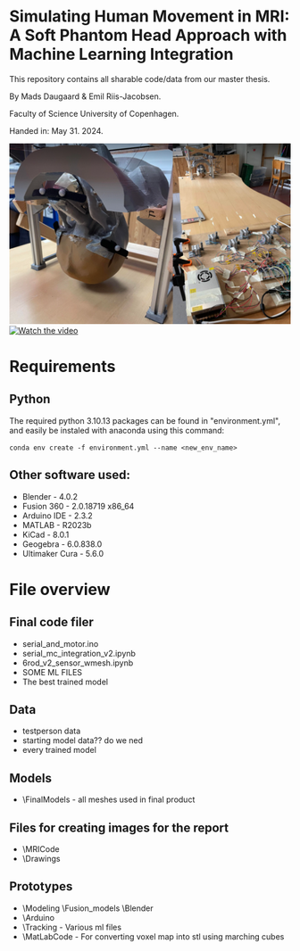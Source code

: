 # Simulating Human Movement in MRI: A Soft Phantom Head Approach with Machine Learning Integration
This repository contains all sharable code/data from our master thesis.

By Mads Daugaard \& Emil Riis-Jacobsen.

Faculty of Science University of Copenhagen.

Handed in: May 31. 2024.

![Robot example](GithubImgs/robotshowcase.png)
[![Watch the video](https://img.youtube.com/vi/Sc_tomtOb3E/0.jpg)](https://www.youtube.com/watch?v=Sc_tomtOb3E&ab_channel=MadsDaugaard)

# Requirements
## Python
The required python 3.10.13 packages can be found in "environment.yml", and easily be instaled with anaconda using this command:

```
conda env create -f environment.yml --name <new_env_name>
```
## Other software used:
* Blender        - 4.0.2
* Fusion 360     - 2.0.18719 x86_64
* Arduino IDE    - 2.3.2
* MATLAB         - R2023b
* KiCad          - 8.0.1
* Geogebra       - 6.0.838.0
* Ultimaker Cura - 5.6.0



# File overview

## Final code filer
 * serial_and_motor.ino
 * serial_mc_integration_v2.ipynb
 * 6rod_v2_sensor_wmesh.ipynb
 * SOME ML FILES
 * The best trained model

## Data
* testperson data
* starting model data?? do we ned
* every trained model

## Models
* \FinalModels - all meshes used in final product

## Files for creating images for the report
* \MRICode
* \Drawings


## Prototypes
*  \Modeling      \Fusion_models   \Blender
*  \Arduino
*  \Tracking - Various ml files
*  \MatLabCode - For converting voxel map into stl using marching cubes
  
